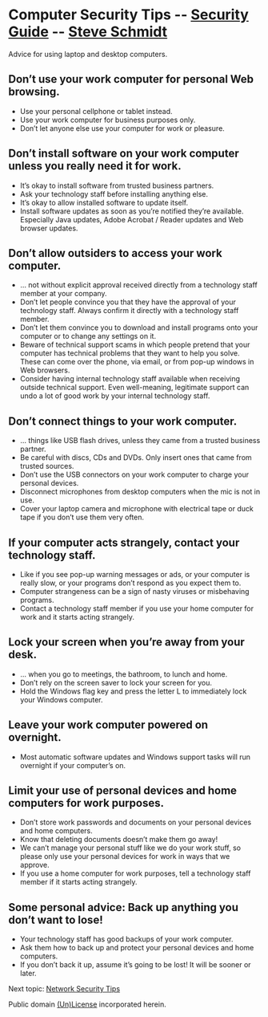 
# Computer Security Tips -- [Security Guide](..) -- [Steve Schmidt](/)
Advice for using laptop and desktop computers.

## Don’t use your work computer for personal Web browsing.
- Use your personal cellphone or tablet instead.
- Use your work computer for business purposes only.
- Don’t let anyone else use your computer for work or pleasure.

## Don’t install software on your work computer unless you really need it for work.
- It’s okay to install software from trusted business partners.
- Ask your technology staff before installing anything else.
- It’s okay to allow installed software to update itself.
- Install software updates as soon as you’re notified they’re available. Especially Java updates, Adobe Acrobat / Reader updates and Web browser updates.

## Don’t allow outsiders to access your work computer.
- … not without explicit approval received directly from a technology staff member at your company.
- Don’t let people convince you that they have the approval of your technology staff. Always confirm it directly with a technology staff member.
- Don’t let them convince you to download and install programs onto your computer or to change any settings on it.
- Beware of technical support scams in which people pretend that your computer has technical problems that they want to help you solve. These can come over the phone, via email, or from pop-up windows in Web browsers.
- Consider having internal technology staff available when receiving outside technical support. Even well-meaning, legitimate support can undo a lot of good work by your internal technology staff.

## Don’t connect things to your work computer.
- … things like USB flash drives, unless they came from a trusted business partner.
- Be careful with discs, CDs and DVDs. Only insert ones that came from trusted sources.
- Don’t use the USB connectors on your work computer to charge your personal devices.
- Disconnect microphones from desktop computers when the mic is not in use.
- Cover your laptop camera and microphone with electrical tape or duck tape if you don’t use them very often.

## If your computer acts strangely, contact your technology staff.
- Like if you see pop-up warning messages or ads, or your computer is really slow, or your programs don’t respond as you expect them to.
- Computer strangeness can be a sign of nasty viruses or misbehaving programs.
- Contact a technology staff member if you use your home computer for work and it starts acting strangely.

## Lock your screen when you’re away from your desk.
- … when you go to meetings, the bathroom, to lunch and home.
- Don’t rely on the screen saver to lock your screen for you.
- Hold the Windows flag key and press the letter L to immediately lock your Windows computer.

## Leave your work computer powered on overnight.
- Most automatic software updates and Windows support tasks will run overnight if your computer’s on.

## Limit your use of personal devices and home computers for work purposes.
- Don’t store work passwords and documents on your personal devices and home computers.
- Know that deleting documents doesn’t make them go away!
- We can’t manage your personal stuff like we do your work stuff, so please only use your personal devices for work in ways that we approve.
- If you use a home computer for work purposes, tell a technology staff member if it starts acting strangely.

## Some personal advice: Back up anything you don’t want to lose!
- Your technology staff has good backups of your work computer.
- Ask them how to back up and protect your personal devices and home computers.
- If you don’t back it up, assume it’s going to be lost! It will be sooner or later.

Next topic: [Network Security Tips](network-security-tips)

Public domain [(Un)License](/UNLICENSE) incorporated herein.
